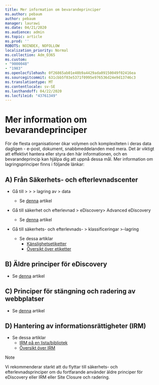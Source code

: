 ```yaml
---
title: Mer information om bevarandeprinciper
ms.author: pebaum
author: pebaum
manager: laurawi
ms.date: 04/21/2020
ms.audience: admin
ms.topic: article
ms.prod: ''
ROBOTS: NOINDEX, NOFOLLOW
localization_priority: Normal
ms.collection: Adm_O365
ms.custom:
- "9000048"
- "1983"
ms.openlocfilehash: 0f26865ab01e40b9a4429ada09150049f02416ea
ms.sourcegitcommit: 631cbb5f03e5371f0995e976536d24e9d13746c3
ms.translationtype: MT
ms.contentlocale: sv-SE
ms.lasthandoff: 04/22/2020
ms.locfileid: "43761349"
---
```

# <a name="more-info-about-retention-policies"></a>Mer information om bevarandeprinciper

För de flesta organisationer ökar volymen och komplexiteten i deras data dagligen - e-post, dokument, snabbmeddelanden med mera. Det är viktigt att effektivt hantera eller styra den här informationen, och en bevarandeprincip kan hjälpa dig att uppnå dessa mål. Mer information om lagringsprinciper finns i följande länkar:

## <a name="a-from-security-and-compliance-center"></a>A) Från Säkerhets- och efterlevnadscenter

- Gå till > > > lagring av > data
  - Se [denna](https://docs.microsoft.com/office365/securitycompliance/retention-policies) artikel

- Gå till säkerhet och efterlevnad > eDiscovery> Advanced eDiscovery 
  - Se [denna](https://docs.microsoft.com/office365/securitycompliance/ediscovery-cases) artikel

- Gå till säkerhets- och efterlevnads- > klassificeringar >-lagring
  - Se dessa artiklar
    - [Känslighetsetiketter](https://docs.microsoft.com/office365/securitycompliance/sensitivity-labels)
    - [Översikt över etiketter](https://docs.microsoft.com/office365/securitycompliance/labels)

## <a name="b-legacy-ediscovery-policies"></a>B) Äldre principer för eDiscovery

- Se [denna](https://support.office.com/article/Set-up-an-eDiscovery-Center-in-SharePoint-Online-A18F8975-AA7F-43B4-A7D6-001D14744D8E) artikel

## <a name="c-site-closure-and-deletion-policies"></a>C) Principer för stängning och radering av webbplatser

- Se [denna](https://support.office.com/article/Use-policies-for-site-closure-and-deletion-A8280D82-27FD-48C5-9ADF-8A5431208BA5) artikel  

## <a name="d-information-rights-management-irm"></a>D) Hantering av informationsrättigheter (IRM)

- Se dessa artiklar
  - [IRM på en lista/bibliotek](https://support.office.com/article/apply-information-rights-management-to-a-list-or-library-3bdb5c4e-94fc-4741-b02f-4e7cc3c54aa1)
  - [Översikt över IRM](https://support.office.com/article/create-and-apply-information-management-policies-eb501fe9-2ef6-4150-945a-65a6451ee9e9)

> [!Note]
> Vi rekommenderar starkt att du flyttar till säkerhets- och efterlevnadsprinciper om du fortfarande använder äldre principer för eDiscovery eller IRM eller Site Closure och radering.
